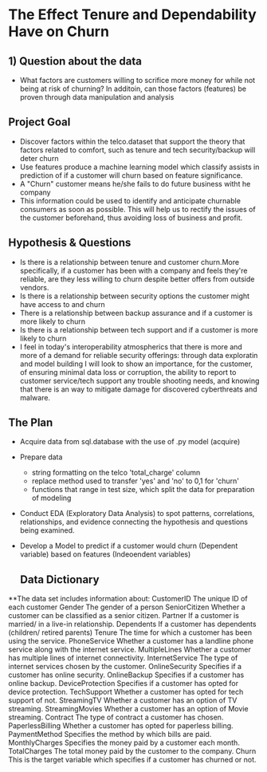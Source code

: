 # The Effect Tenure and Dependability Have on Churn

## 1) Question about the data
* What factors are customers willing to scrifice more money for while not being at risk of churning? In additoin, can those factors (features) be proven through data manipulation and analysis

## Project Goal
* Discover factors within the telco.dataset that support the theory that factors related to comfort, such as tenure and tech security/backup will deter churn
* Use features produce a machine learning model which classify assists in prediction of if a customer will churn based on feature significance.
* A "Churn" customer means he/she fails to do future business witht he company
* This information could be used to identify and anticipate churnable consumers as soon as possible. This will help us to rectify the issues of the customer beforehand, thus avoiding loss of business and profit.

## Hypothesis & Questions 
* Is there is a relationship between tenure and customer churn.More specifically, if a customer has been with a company and feels they're reliable, are they less willing to churn despite better offers from outside vendors.
* Is there is a relationship between security options the customer might have access to and churn
* There is a relationship between backup assurance and if a customer is more likely to churn
* Is there is a relationship between tech support and if a customer is more likely to churn
* I feel in today's interoperability atmospherics that there is more and more of a demand for reliable security offerings: through data exploratin and model building I will look to show an importance, for the customer, of ensuring minimal data loss or corruption, the ability to report to customer service/tech support any trouble shooting needs, and knowing that there is an way to mitigate damage for discovered cyberthreats and malware.


## The Plan
* Acquire data from sql.database with the use of .py model (acquire)
* Prepare data
    - string formatting on the telco 'total_charge' column
    - replace method used to transfer 'yes' and 'no' to 0,1 for 'churn'
    - functions that range in test size, which split the data for preparation of modeling
* Conduct EDA (Exploratory Data Analysis) to spot patterns, correlations, relationships, and evidence connecting the hypothesis and questions being examined.
* Develop a Model to predict if a customer would churn (Dependent variable) based on features (Indeoendent variables)

  ## Data Dictionary
  
**The data set includes information about:
CustomerID 	The unique ID of each customer
Gender 	The gender of a person
SeniorCitizen	Whether a customer can be classified as a senior citizen.
Partner 	If a customer is married/ in a live-in relationship.
Dependents	If a customer has dependents (children/ retired parents)
Tenure	The time for which a customer has been using the service.
PhoneService  	Whether a customer has a landline phone service along with the internet service.
MultipleLines	Whether a customer has multiple lines of internet connectivity.
InternetService 	The type of internet services chosen by the customer.
OnlineSecurity 	Specifies if a customer has online security.
OnlineBackup 	Specifies if a customer has online backup.
DeviceProtection 	Specifies if a customer has opted for device protection.
TechSupport 	Whether a customer has opted for tech support of not.
StreamingTV	Whether a customer has an option of TV streaming.
StreamingMovies 	Whether a customer has an option of Movie streaming.
Contract  	The type of contract a customer has chosen.
PaperlessBilling  	Whether a customer has opted for paperless billing.
PaymentMethod 	Specifies the method by which bills are paid.
MonthlyCharges 	Specifies the money paid by a customer each month.
TotalCharges 	The total money paid by the customer to the company.
Churn  	This is the target variable which specifies if a customer has churned or not.























